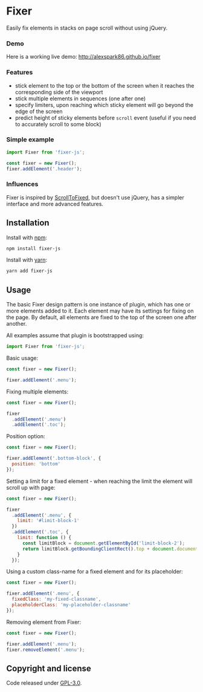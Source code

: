 # Fixer
Easily fix elements in stacks on page scroll without using jQuery.

### Demo
Here is a working live demo: http://alexspark86.github.io/fixer

### Features
* stick element to the top or the bottom of the screen when it reaches the corresponding side of the viewport
* stick multiple elements in sequences (one after one)
* specify limiters, upon reaching which sticky element will go beyond the edge of the screen
* predict height of sticky elements before `scroll` event (useful if you need to accurately scroll to some block)

### Simple example
```js
import Fixer from 'fixer-js';

const fixer = new Fixer();
fixer.addElement('.header');
```

### Influences

Fixer is inspired by [ScrollToFixed](https://github.com/bigspotteddog/ScrollToFixed), but doesn't use jQuery, has a simpler interface and more advanced features.

## Installation
Install with [npm](https://www.npmjs.com/):
```sh
npm install fixer-js
```

Install with [yarn](https://yarnpkg.com/):
```sh
yarn add fixer-js
```

## Usage

The basic Fixer design pattern is one instance of plugin, which has one or more elements added to it. Each element may have its settings for fixing on the page. By default, all elements are fixed to the top of the screen one after another.

All examples assume that plugin is bootstrapped using:

```js
import Fixer from 'fixer-js';
```


Basic usage: 

```js
const fixer = new Fixer();

fixer.addElement('.menu');
```

Fixing multiple elements:

```js
const fixer = new Fixer();

fixer
  .addElement('.menu')
  .addElement('.toc');
```

Position option:

```js
const fixer = new Fixer();

fixer.addElement('.bottom-block', {
  position: 'bottom'
});
```

Setting a limit for a fixed element - when reaching the limit the element will scroll up with page:

```js
const fixer = new Fixer();

fixer
  .addElement('.menu', {
    limit: '#limit-block-1'
  })
  .addElement('.toc', {
    limit: function () {
      const limitBlock = document.getElementById('limit-block-2');
      return limitBlock.getBoundingClientRect().top + document.documentElement.scrollTop;
    }
  });
```

Using a custom class-name for a fixed element and for its placeholder:

```js
const fixer = new Fixer();

fixer.addElement('.menu', {
  fixedClass: 'my-fixed-classname',
  placeholderClass: 'my-placeholder-classname'
});
```

Removing element from Fixer:

```js
const fixer = new Fixer();

fixer.addElement('.menu');
fixer.removeElement('.menu');
```


## Copyright and license

Code released under [GPL-3.0](https://www.gnu.org/licenses/gpl-3.0.txt).
